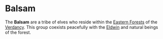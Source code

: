 # Balsam

The **Balsam** are a tribe of elves who reside within the [Eastern Forests](../../../mote/esterfell/lenya/eastern-forests) of the [Verdancy](../). This group coexists peacefully with the [Eldwin](../eldwin) and natural beings of the forest.
